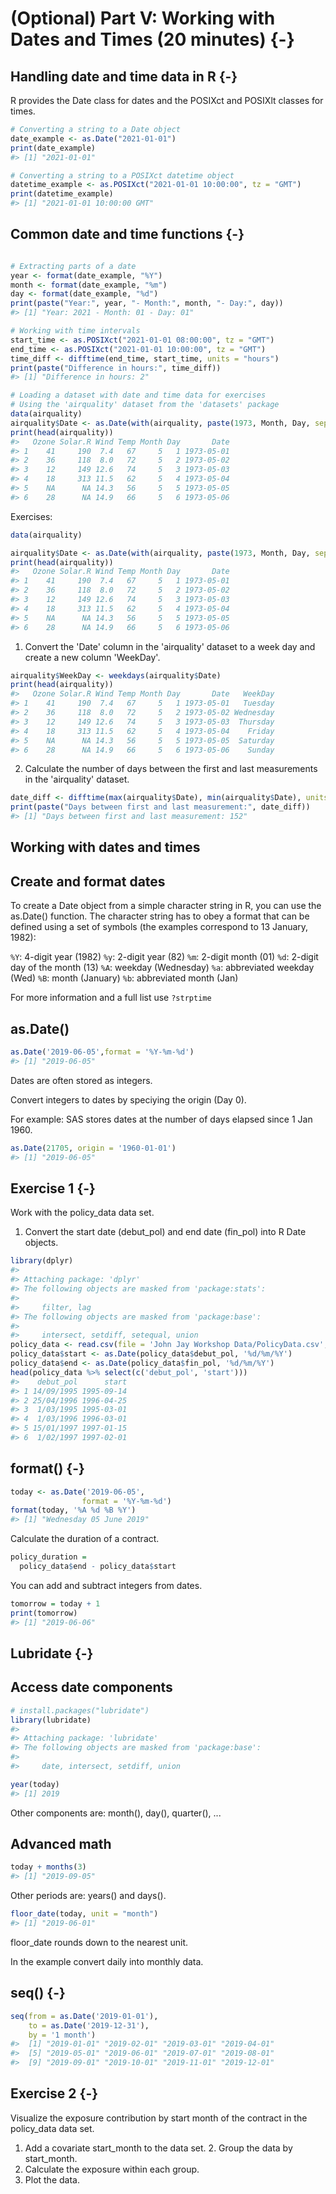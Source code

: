 
# (Optional) Part V: Working with Dates and Times (20 minutes) {-}


## Handling date and time data in R {-}

R provides the Date class for dates and the POSIXct and POSIXlt classes for times.


```r
# Converting a string to a Date object
date_example <- as.Date("2021-01-01")
print(date_example)
#> [1] "2021-01-01"

# Converting a string to a POSIXct datetime object
datetime_example <- as.POSIXct("2021-01-01 10:00:00", tz = "GMT")
print(datetime_example)
#> [1] "2021-01-01 10:00:00 GMT"
```

## Common date and time functions {-}


```r

# Extracting parts of a date
year <- format(date_example, "%Y")
month <- format(date_example, "%m")
day <- format(date_example, "%d")
print(paste("Year:", year, "- Month:", month, "- Day:", day))
#> [1] "Year: 2021 - Month: 01 - Day: 01"

# Working with time intervals
start_time <- as.POSIXct("2021-01-01 08:00:00", tz = "GMT")
end_time <- as.POSIXct("2021-01-01 10:00:00", tz = "GMT")
time_diff <- difftime(end_time, start_time, units = "hours")
print(paste("Difference in hours:", time_diff))
#> [1] "Difference in hours: 2"

# Loading a dataset with date and time data for exercises
# Using the 'airquality' dataset from the 'datasets' package
data(airquality)
airquality$Date <- as.Date(with(airquality, paste(1973, Month, Day, sep = "-")))
print(head(airquality))
#>   Ozone Solar.R Wind Temp Month Day       Date
#> 1    41     190  7.4   67     5   1 1973-05-01
#> 2    36     118  8.0   72     5   2 1973-05-02
#> 3    12     149 12.6   74     5   3 1973-05-03
#> 4    18     313 11.5   62     5   4 1973-05-04
#> 5    NA      NA 14.3   56     5   5 1973-05-05
#> 6    28      NA 14.9   66     5   6 1973-05-06
```

Exercises:

```r
data(airquality)

airquality$Date <- as.Date(with(airquality, paste(1973, Month, Day, sep = "-")))
print(head(airquality))
#>   Ozone Solar.R Wind Temp Month Day       Date
#> 1    41     190  7.4   67     5   1 1973-05-01
#> 2    36     118  8.0   72     5   2 1973-05-02
#> 3    12     149 12.6   74     5   3 1973-05-03
#> 4    18     313 11.5   62     5   4 1973-05-04
#> 5    NA      NA 14.3   56     5   5 1973-05-05
#> 6    28      NA 14.9   66     5   6 1973-05-06
```

1. Convert the 'Date' column in the 'airquality' dataset to a week day and create a new column 'WeekDay'.


```r
airquality$WeekDay <- weekdays(airquality$Date)
print(head(airquality))
#>   Ozone Solar.R Wind Temp Month Day       Date   WeekDay
#> 1    41     190  7.4   67     5   1 1973-05-01   Tuesday
#> 2    36     118  8.0   72     5   2 1973-05-02 Wednesday
#> 3    12     149 12.6   74     5   3 1973-05-03  Thursday
#> 4    18     313 11.5   62     5   4 1973-05-04    Friday
#> 5    NA      NA 14.3   56     5   5 1973-05-05  Saturday
#> 6    28      NA 14.9   66     5   6 1973-05-06    Sunday
```

2. Calculate the number of days between the first and last measurements in the 'airquality' dataset.


```r
date_diff <- difftime(max(airquality$Date), min(airquality$Date), units = "days")
print(paste("Days between first and last measurement:", date_diff))
#> [1] "Days between first and last measurement: 152"
```


## Working with dates and times

## Create and format dates

To create a Date object from a simple character string in R, you can use the as.Date() function. The character string has to obey a format that can be defined using a set of symbols (the examples correspond to 13 January, 1982):

`%Y`: 4-digit year (1982)
`%y`: 2-digit year (82)
`%m`: 2-digit month (01)
`%d`: 2-digit day of the month (13)
`%A`: weekday (Wednesday)
`%a`: abbreviated weekday (Wed)
`%B`: month (January)
`%b`: abbreviated month (Jan)

For more information and a full list use `?strptime`

## as.Date()


```r
as.Date('2019-06-05',format = '%Y-%m-%d')
#> [1] "2019-06-05"
```

Dates are often stored as integers.

Convert integers to dates by speciying the origin (Day 0).

For example: SAS stores dates at the number of days elapsed since 1 Jan 1960.


```r
as.Date(21705, origin = '1960-01-01')
#> [1] "2019-06-05"
```
## Exercise 1 {-}

Work with the policy_data data set.
1. Convert the start date (debut_pol) and end date (fin_pol) into R Date objects.


```r
library(dplyr)
#> 
#> Attaching package: 'dplyr'
#> The following objects are masked from 'package:stats':
#> 
#>     filter, lag
#> The following objects are masked from 'package:base':
#> 
#>     intersect, setdiff, setequal, union
policy_data <- read.csv(file = 'John Jay Workshop Data/PolicyData.csv', sep = ';')
policy_data$start <- as.Date(policy_data$debut_pol, '%d/%m/%Y')
policy_data$end <- as.Date(policy_data$fin_pol, '%d/%m/%Y')
head(policy_data %>% select(c('debut_pol', 'start')))
#>    debut_pol      start
#> 1 14/09/1995 1995-09-14
#> 2 25/04/1996 1996-04-25
#> 3  1/03/1995 1995-03-01
#> 4  1/03/1996 1996-03-01
#> 5 15/01/1997 1997-01-15
#> 6  1/02/1997 1997-02-01
```

## format() {-}


```r
today <- as.Date('2019-06-05',
                format = '%Y-%m-%d')
format(today, '%A %d %B %Y')
#> [1] "Wednesday 05 June 2019"
```

Calculate the duration of a contract.


```r
policy_duration =
  policy_data$end - policy_data$start
```

You can add and subtract integers from dates.

```r
tomorrow = today + 1
print(tomorrow)
#> [1] "2019-06-06"
```

## Lubridate {-}

## Access date components

```r
# install.packages("lubridate")
library(lubridate)
#> 
#> Attaching package: 'lubridate'
#> The following objects are masked from 'package:base':
#> 
#>     date, intersect, setdiff, union
```


```r
year(today)
#> [1] 2019
```
Other components are: month(), day(), quarter(), ...

## Advanced math

```r
today + months(3)
#> [1] "2019-09-05"
```
Other periods are: years() and days().



```r
floor_date(today, unit = "month")
#> [1] "2019-06-01"
```
floor_date rounds down to the nearest unit. 

In the example convert daily into monthly data.

## seq() {-}


```r
seq(from = as.Date('2019-01-01'),
    to = as.Date('2019-12-31'),
    by = '1 month')
#>  [1] "2019-01-01" "2019-02-01" "2019-03-01" "2019-04-01"
#>  [5] "2019-05-01" "2019-06-01" "2019-07-01" "2019-08-01"
#>  [9] "2019-09-01" "2019-10-01" "2019-11-01" "2019-12-01"
```

## Exercise 2 {-}

Visualize the exposure contribution by start month of the contract in the policy_data data set.
1. Add a covariate start_month to the data set. 2. Group the data by start_month.
3. Calculate the exposure within each group.
4. Plot the data.


